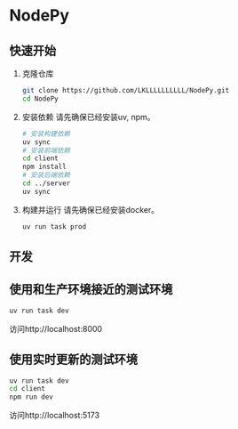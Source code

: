 # NodePy
## 快速开始
1. 克隆仓库
    ```bash
    git clone https://github.com/LKLLLLLLLLLL/NodePy.git
    cd NodePy
    ```
2. 安装依赖
    请先确保已经安装uv, npm。
    ```bash
    # 安装构建依赖
    uv sync
    # 安装前端依赖
    cd client
    npm install
    # 安装后端依赖
    cd ../server
    uv sync
    ```
3. 构建并运行
    请先确保已经安装docker。
    ```bash
    uv run task prod
    ```
## 开发
## 使用和生产环境接近的测试环境
```bash
uv run task dev
```
访问http://localhost:8000
## 使用实时更新的测试环境
```bash
uv run task dev
cd client
npm run dev
```
访问http://localhost:5173